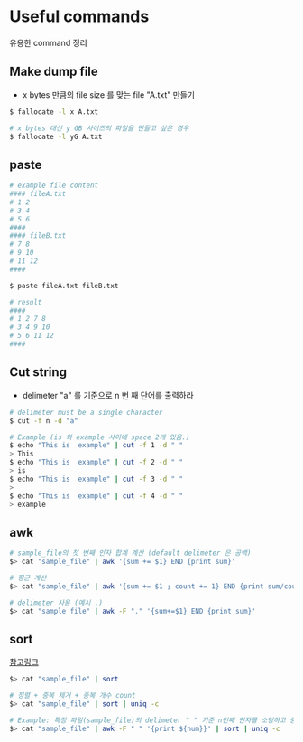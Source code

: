 # Useful commands
유용한 command 정리


## Make dump file
- x bytes 만큼의 file size 를 맞는 file "A.txt" 만들기
```bash
$ fallocate -l x A.txt

# x bytes 대신 y GB 사이즈의 파일을 만들고 싶은 경우
$ fallocate -l yG A.txt
```

## paste
```bash
# example file content
#### fileA.txt
# 1 2
# 3 4
# 5 6
####
#### fileB.txt
# 7 8
# 9 10
# 11 12
####

$ paste fileA.txt fileB.txt

# result 
####
# 1 2 7 8
# 3 4 9 10
# 5 6 11 12
####
```

## Cut string 
- delimeter "a" 를 기준으로 n 번 째 단어를 출력하라  
```bash
# delimeter must be a single character
$ cut -f n -d "a"

# Example (is 와 example 사이에 space 2개 있음.)
$ echo "This is  example" | cut -f 1 -d " "
> This
$ echo "This is  example" | cut -f 2 -d " "
> is
$ echo "This is  example" | cut -f 3 -d " "
>  
$ echo "This is  example" | cut -f 4 -d " "
> example
```

## awk
```bash
# sample_file의 첫 번째 인자 합계 계산 (default delimeter 은 공백)
$> cat "sample_file" | awk '{sum += $1} END {print sum}'

# 평균 계산
$> cat "sample_file" | awk '{sum += $1 ; count += 1} END {print sum/count}'

# delimeter 사용 (예시 .)
$> cat "sample_file" | awk -F "." '{sum+=$1} END {print sum}'
```

## sort 
[참고링크](https://linuxmadang.tistory.com/entry/linux%EB%A6%AC%EB%88%85%EC%8A%A4-sort-%EB%AA%85%EB%A0%B9%EC%96%B4)
```bash
$> cat "sample_file" | sort

# 정렬 + 중복 제거 + 중복 개수 count
$> cat "sample_file" | sort | uniq -c

# Example: 특정 파일(sample_file)의 delimeter " " 기준 n번째 인자를 소팅하고 중복을 제거한다.
$> cat "sample_file" | awk -F " " '{print ${num}}' | sort | uniq -c
```
